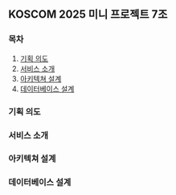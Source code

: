 ## KOSCOM 2025 미니 프로젝트 7조

### 목차

1. [기획 의도](#-기획-의도)
2. [서비스 소개](#-서비스-소개)
3. [아키텍쳐 설계](#-아키텍쳐-설계)
4. [데이터베이스 설계](#-데이터베이스-설계)


### 기획 의도

### 서비스 소개

### 아키텍쳐 설계

### 데이터베이스 설계


